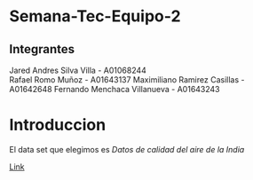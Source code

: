 # Semana-Tec-Equipo-2

## Integrantes
Jared Andres Silva Villa - A01068244  
Rafael Romo Muñoz - A01643137
Maximiliano Ramirez Casillas - A01642648
Fernando Menchaca Villanueva - A01643243

# Introduccion
El data set que elegimos es *Datos de calidad del aire de la India* 

[Link](https://www.kaggle.com/datasets/shrutibhargava94/india-air-quality-data)
